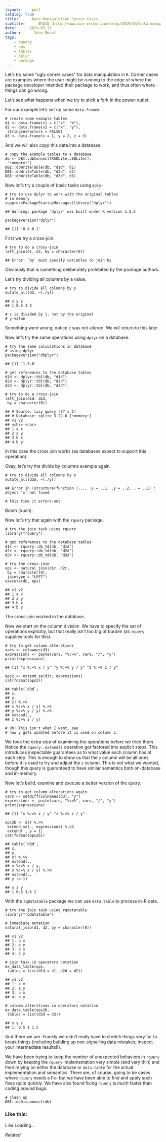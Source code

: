 ```yaml
---
layout:     post
catalog: true
title:      Data Manipulation Corner Cases
subtitle:      转载自：http://www.win-vector.com/blog/2019/03/data-manipulation-corner-cases/
date:      2019-03-11
author:      John Mount
tags:
    - rquery
    - ops
    - tables
    - dplyr
    - package
---
```


Let’s try some "ugly corner cases" for data manipulation in `R`. Corner cases are examples where the user might be running to the edge of where the package developer intended their package to work, and thus often where things can go wrong.

Let’s see what happens when we try to stick a fork in the power-outlet.



For our example let’s set up some `data.frame`s.

```
# create some exmaple tables
d1 <- data.frame(v1 = c("a", "b"),
d2 <- data.frame(v2 = c("x", "y"),
 stringsAsFactors = FALSE)
d3 <- data.frame(x = 1, y = 2, z = 3)
```

And we will also copy this data into a database.

```
# copy the example tables to a database
db <- DBI::dbConnect(RSQLite::SQLite(),
 ":memory:")
DBI::dbWriteTable(db, "d1d", d1)
DBI::dbWriteTable(db, "d2d", d2)
DBI::dbWriteTable(db, "d3d", d3)
```

Now let’s try a couple of basic tasks using `dplyr`.

```
# try to use dplyr to work with the original tables
# in memory
suppressPackageStartupMessages(library("dplyr"))
```

```
## Warning: package 'dplyr' was built under R version 3.5.2
```

```
packageVersion("dplyr")
```

```
## [1] '0.8.0.1'
```

First we try a cross-join.

```
# try to do a cross-join
left_join(d1, d2, by = character(0))
```

```
## Error: `by` must specify variables to join by
```

Obviously that is something deliberately prohibited by the package authors.

Let’s try dividing all columns by a value.

```
# try to divide all columns by y
mutate_all(d3, ~(./y))
```

```
## x y z
## 1 0.5 1 3
```

```
# z is divided by 1, not by the original
# y-value
```

Something went wrong, notice `z` was not altered. We will return to this later.

Now let’s try the same operations using `dplyr` on a database.

```
# try the same calculations in database
# using dplyr
packageVersion("dbplyr")
```

```
## [1] '1.3.0'
```

```
# get references to the database tables
d1d <- dplyr::tbl(db, "d1d")
d2d <- dplyr::tbl(db, "d2d")
d3d <- dplyr::tbl(db, "d3d")

# try to do a cross-join
left_join(d1d, d2d,
 by = character(0))
```

```
## # Source: lazy query [?? x 2]
## # Database: sqlite 3.22.0 [:memory:]
## v1 v2 
## <chr> <chr>
## 1 a x 
## 2 a y 
## 3 b x 
## 4 b y
```

In this case the cross join works (as databases expect to support this operation).

Okay, let’s try the divide by columns example again.

```
# try to divide all columns by y
mutate_all(d3d, ~(./y))
```

```
## Error in (structure(function (..., .x = ..1, .y = ..2, . = ..1) : object 'x' not found
```

```
# this time it errors-out
```

Boom (ouch).

Now let’s try that again with the `rquery` package.

```
# try the join task using rquery
library("rquery")

# get references to the database tables
d1r <- rquery::db_td(db, "d1d")
d2r <- rquery::db_td(db, "d2d")
d3r <- rquery::db_td(db, "d3d")

# try the cross-join
ops <- natural_join(d1r, d2r,
 by = character(0),
 jointype = "LEFT")
execute(db, ops)
```

```
## v1 v2
## 1 a x
## 2 a y
## 3 b x
## 4 b y
```

The cross-join worked in the database.

Now we start on the column division. We have to specify the set of operations explicitly, but that really isn’t too big of burden (as `rquery` supplies tools for this).

```
# try to get column alterations
vars <- colnames(d3)
expressions <- paste(vars, "%:=%", vars, "/", "y")
print(expressions)
```

```
## [1] "x %:=% x / y" "y %:=% y / y" "z %:=% z / y"
```

```
ops2 <- extend_se(d3r, expressions)
cat(format(ops2))
```

```
## table(`d3d`; 
## x,
## y,
## z) %.>%
## x %:=% x / y) %.>%
## y %:=% y / y) %.>%
## extend(.,
## z %:=% z / y)
```

```
# Oh! This isn't what I want, see
# how y gets updated before it is used on column z.
```

We took the extra step of examining the operations before we tried them. Notice the `rquery::extend()` operation got factored into explicit steps. This introduces inspectable guarantees as to what value each column has at each step. This is enough to show us that the `y` column will be all ones before it is used to try and adjust the `z` column. This is not what we wanted, though this query is guaranteed to have similar semantics both on-database and in-memory.

Now let’s build, examine and execute a better version of the query.

```
# try to get column alterations again
vars <- setdiff(colnames(d3), "y")
expressions <- paste(vars, "%:=%", vars, "/", "y")
print(expressions)
```

```
## [1] "x %:=% x / y" "z %:=% z / y"
```

```
ops2b <- d3r %.>%
 extend_se(., expressions) %.>%
 extend(., y = 1)
cat(format(ops2b))
```

```
## table(`d3d`; 
## x,
## y,
## z) %.>%
## extend(.,
## x %:=% x / y,
## z %:=% z / y) %.>%
## extend(.,
## y := 1)
```

```
## x z y
## 1 0.5 1.5 1
```

With the `rqdatatable` package we can use `data.table` to process in-R data.

```
# try the join task using rqdatatable
library("rqdatatable")

# immediate notation
natural_join(d1, d2, by = character(0))
```

```
## v1 v2
## 1: a x
## 2: a y
## 3: b x
## 4: b y
```

```
# join task in operators notation
ex_data_table(ops,
 tables = list(d1d = d1, d2d = d2))
```

```
## v1 v2
## 1: a x
## 2: a y
## 3: b x
## 4: b y
```

```
# column alterations in operators notation
ex_data_table(ops2b,
 tables = list(d3d = d3))
```

```
## x y z
## 1: 0.5 1 1.5
```

And there we are. Frankly we didn’t really have to stretch things very far to break things (including building up non-signalling data mistakes; inspect your intermediate results!!).

We have been trying to keep the number of unexpected behaviors in `rquery` down by keeping the `rquery` implementation very simple (and very thin) and then relying on either the database or `data.table` for the actual implementation and semantics. There are, of course, going to be cases where `rquery` needs a fix- but we have been able to find and apply such fixes quite quickly. We have also found fixing `rquery` is *much* faster than coding around bugs.

```
# clean up
DBI::dbDisconnect(db)
```

### Like this:

Like Loading...


*Related*

